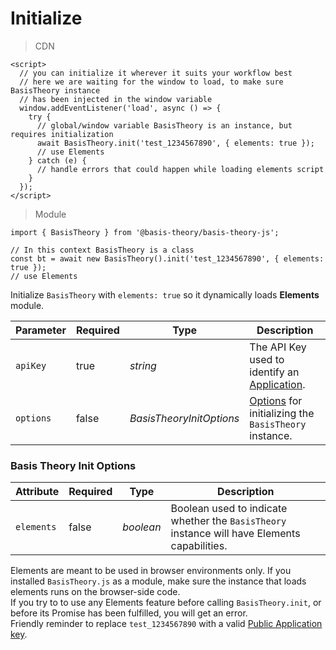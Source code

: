 
# Initialize

> CDN

```tsx
<script>
  // you can initialize it wherever it suits your workflow best
  // here we are waiting for the window to load, to make sure BasisTheory instance
  // has been injected in the window variable
  window.addEventListener('load', async () => {
    try {
      // global/window variable BasisTheory is an instance, but requires initialization
      await BasisTheory.init('test_1234567890', { elements: true });      
      // use Elements
    } catch (e) {
      // handle errors that could happen while loading elements script
    } 
  });  
</script>
```

> Module

```tsx
import { BasisTheory } from '@basis-theory/basis-theory-js';

// In this context BasisTheory is a class
const bt = await new BasisTheory().init('test_1234567890', { elements: true });
// use Elements
```

Initialize `BasisTheory` with `elements: true` so it dynamically loads **Elements** module.

Parameter | Required | Type                     | Description
--------- | -------- | ------------------------ | -----------
`apiKey`  | true     | *string*                 | The API Key used to identify an [Application](/api-reference#applications).
`options` | false    | *BasisTheoryInitOptions* | [Options](#initialize-permission-types-basis-theory-init-options) for initializing the `BasisTheory` instance.
<!-- Options link above looks weird because of how Slate generates them -->

### Basis Theory Init Options

Attribute  | Required | Type       | Description
---------- | -------- | ---------- | -----------
`elements` | false    | *boolean*  | Boolean used to indicate whether the `BasisTheory` instance will have Elements capabilities.

<aside class="warning">
  <span>Elements are meant to be used in browser environments only. If you installed <code>BasisTheory.js</code> as a module, make sure the instance that loads elements runs on the browser-side code.</span>
</aside>

<aside class="warning">
  <span>If you try to to use any Elements feature before calling <code>BasisTheory.init</code>, or before its Promise has been fulfilled, you will get an error.</span>
</aside>

<aside class="notice">
  <span>Friendly reminder to replace <code>test_1234567890</code> with a valid <a href="/api-reference/#applications-application-types">Public Application key</a>.</span>
</aside>
